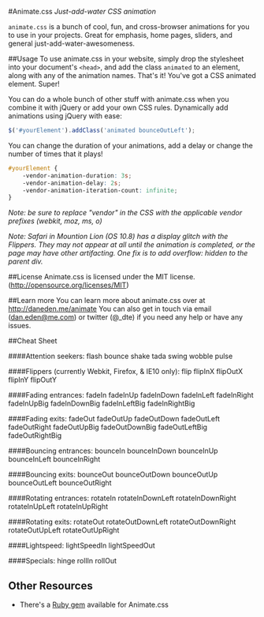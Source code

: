 #Animate.css
*Just-add-water CSS animation*

`animate.css` is a bunch of cool, fun, and cross-browser animations for you to use in your projects. Great for emphasis, home pages, sliders, and general just-add-water-awesomeness.

##Usage
To use animate.css in your website, simply drop the stylesheet into your document's `<head>`, and add the class `animated` to an element, along with any of the animation names. That's it! You've got a CSS animated element. Super!

You can do a whole bunch of other stuff with animate.css when you combine it with jQuery or add your own CSS rules. Dynamically add animations using jQuery with ease:

```javascript
$('#yourElement').addClass('animated bounceOutLeft');
```

You can change the duration of your animations, add a delay or change the number of times that it plays!

```css
#yourElement {
	-vendor-animation-duration: 3s;
	-vendor-animation-delay: 2s;
	-vendor-animation-iteration-count: infinite;
}
```

*Note: be sure to replace "vendor" in the CSS with the applicable vendor prefixes (webkit, moz, ms, o)*

*Note: Safari in Mountion Lion (OS 10.8) has a display glitch with the Flippers. They may not appear at all until the animation is completed, or the page may have other artifacting. One fix is to add overflow: hidden to the parent div.*

##License
Animate.css is licensed under the MIT license. (http://opensource.org/licenses/MIT)

##Learn more
You can learn more about animate.css over at http://daneden.me/animate
You can also get in touch via email (dan.eden@me.com) or twitter (@_dte) if you need any help or have any issues.

##Cheat Sheet

####Attention seekers:
flash
bounce
shake
tada
swing
wobble
pulse

####Flippers (currently Webkit, Firefox, &amp; IE10 only):
flip
flipInX
flipOutX
flipInY
flipOutY

####Fading entrances:
fadeIn
fadeInUp
fadeInDown
fadeInLeft
fadeInRight
fadeInUpBig
fadeInDownBig
fadeInLeftBig
fadeInRightBig

####Fading exits:
fadeOut
fadeOutUp
fadeOutDown
fadeOutLeft
fadeOutRight
fadeOutUpBig
fadeOutDownBig
fadeOutLeftBig
fadeOutRightBig

####Bouncing entrances:
bounceIn
bounceInDown
bounceInUp
bounceInLeft
bounceInRight

####Bouncing exits:
bounceOut
bounceOutDown
bounceOutUp
bounceOutLeft
bounceOutRight

####Rotating entrances:
rotateIn
rotateInDownLeft
rotateInDownRight
rotateInUpLeft
rotateInUpRight

####Rotating exits:
rotateOut
rotateOutDownLeft
rotateOutDownRight
rotateOutUpLeft
rotateOutUpRight

####Lightspeed:
lightSpeedIn
lightSpeedOut

####Specials:
hinge
rollIn
rollOut

## Other Resources

- There's a [Ruby gem](https://github.com/camelmasa/animate-rails) available for Animate.css
